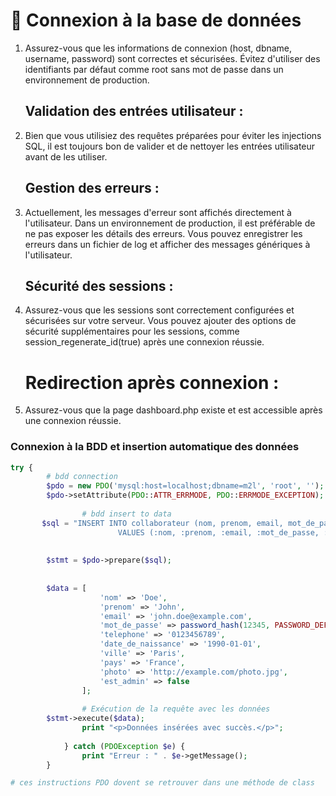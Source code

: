 

# 🚀 Connexion à la base de données
1. Assurez-vous que les informations de connexion (host, dbname, username, password) sont correctes et sécurisées. Évitez d'utiliser des identifiants par défaut comme root sans mot de passe dans un environnement de production.

    ## Validation des entrées utilisateur :
2. Bien que vous utilisiez des requêtes préparées pour éviter les injections SQL, il est toujours bon de valider et de nettoyer les entrées utilisateur avant de les utiliser.

    ## Gestion des erreurs :
 3. Actuellement, les messages d'erreur sont affichés directement à l'utilisateur. Dans un environnement de production, il est préférable de ne pas exposer les détails des erreurs. Vous pouvez enregistrer les erreurs dans un fichier de log et afficher des messages génériques à l'utilisateur.

    ## Sécurité des sessions :
5.  Assurez-vous que les sessions sont correctement configurées et sécurisées sur votre serveur. Vous pouvez ajouter des options de sécurité supplémentaires pour les sessions, comme session_regenerate_id(true) après une connexion réussie.

    # Redirection après connexion :
5. Assurez-vous que la page dashboard.php existe et est accessible après une connexion réussie.

### Connexion à la BDD et insertion automatique des données

```php
try {
        # bdd connection
        $pdo = new PDO('mysql:host=localhost;dbname=m2l', 'root', '');
        $pdo->setAttribute(PDO::ATTR_ERRMODE, PDO::ERRMODE_EXCEPTION);
            
                # bdd insert to data
       $sql = "INSERT INTO collaborateur (nom, prenom, email, mot_de_passe, telephone, date_de_naissance, ville, pays, photo, est_admin)
                        VALUES (:nom, :prenom, :email, :mot_de_passe, :telephone, :date_de_naissance, :ville, :pays, :photo, :est_admin)";
            
              
        $stmt = $pdo->prepare($sql);
            
               
        $data = [
                    'nom' => 'Doe',
                    'prenom' => 'John',
                    'email' => 'john.doe@example.com',
                    'mot_de_passe' => password_hash(12345, PASSWORD_DEFAULT),
                    'telephone' => '0123456789',
                    'date_de_naissance' => '1990-01-01',
                    'ville' => 'Paris',
                    'pays' => 'France',
                    'photo' => 'http://example.com/photo.jpg',
                    'est_admin' => false
                ];
            
                # Exécution de la requête avec les données
        $stmt->execute($data);
                print "<p>Données insérées avec succès.</p>";
            
            } catch (PDOException $e) {
                print "Erreur : " . $e->getMessage();
        }

# ces instructions PDO dovent se retrouver dans une méthode de class
        
```